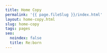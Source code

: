 ```yaml
---
title: Home Copy
permalink: '{{ page.fileSlug }}/index.html'
layout: home-copy.html
slug: home-copy
tags: pages
seo:
  noindex: false
  title: Re:born
---
```



